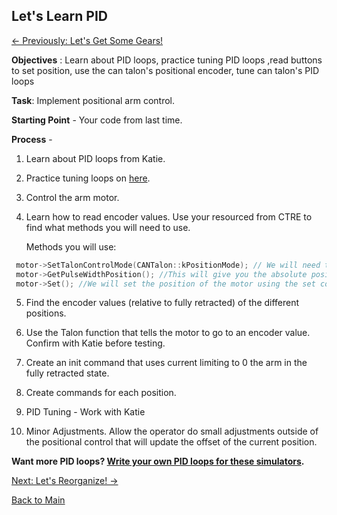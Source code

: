 ## Let's Learn PID
[<- Previously: Let's Get Some Gears!](Gears.md)

**Objectives** : Learn about PID loops, practice tuning PID loops ,read buttons to set position, use the can talon's positional encoder, tune can talon's PID loops 


**Task**: Implement positional arm control.


**Starting Point** - Your code from last time.

**Process** - 

1. Learn about PID loops from Katie. 

2. Practice tuning loops on [here](https://sites.google.com/site/fpgaandco/pid).

3. Control the arm motor.

4. Learn how to read encoder values. Use your resourced from CTRE to find what methods you will need to use.
  
    Methods you will use:
  ```cpp
   motor->SetTalonControlMode(CANTalon::kPositionMode); // We will need to set the motor to position mode
   motor->GetPulseWidthPosition(); //This will give you the absolute position in ticks. There are 4096 ticks in a rotation
   motor->Set(); //We will set the position of the motor using the set command. This expects an absolute position in rotations (not ticks).
   ```

5. Find the encoder values (relative to fully retracted) of the different positions.

6. Use the Talon function that tells the motor to go to an encoder value. Confirm with Katie before testing.

7. Create an init command that uses current limiting to 0 the arm in the fully retracted state.

8. Create commands for each position.

9. PID Tuning - Work with Katie

10. Minor Adjustments. Allow the operator do small adjustments outside of the positional control that will update the offset of the current position.


**Want more PID loops? [Write your own PID loops for these simulators](https://janismac.github.io/ControlChallenges/).**

[Next: Let's Reorganize! ->](reorg.md)

[Back to Main](../../README.md)
